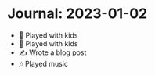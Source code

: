 # Journal: 2023-01-02

* 🛝 Played with kids
* 🛝 Played with kids
* ✍️ Wrote a blog post
* 🎶 Played music

